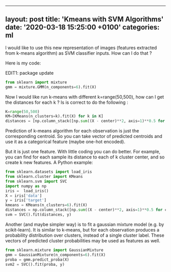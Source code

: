 
---
layout: post
title: 'Kmeans with SVM Algorithms'
date: '2020-03-18 15:25:00 +0100'
categories: ml
---


l would like to use this new representation of images (features extracted from k-means algorithm) as SVM classifier inputs. How can l do that ?

Here is my code:

EDIT1:
package update

```Python
from sklearn import mixture
gmm = mixture.GMM(n_components=6).fit(X)
```

Now l would like run k-means with different k=range(50,500), how can l get the distances for each k ? Is is correct to do the following :

```Python
K=range(50,500)
KM=[KMeans(n_clusters=k).fit(X) for k in K]
distances = [np.column_stack([np.sum((X - center)**2, axis=1)**0.5 for center in C.cluster_centers_]) for C in KM]
```

 Prediction of k-means algorithm for each observation is just the corresponding centroid. So you can take vector of predicted centroids and use it as a categorical feature (maybe one-hot encoded).

But it is just one feature. With little coding you can do better. For example, you can find for each sample its distance to each of k cluster center, and so create k new features. A Python example:

```Python
from sklearn.datasets import load_iris
from sklearn.cluster import KMeans
from sklearn.svm import SVC
import numpy as np
iris =  load_iris()
X = iris['data']
y = iris['target']
kmeans = KMeans(n_clusters=6).fit(X)
distances = np.column_stack([np.sum((X - center)**2, axis=1)**0.5 for center in kmeans.cluster_centers_])
svm = SVC().fit(distances, y)
```
Another (and maybe simpler way) is to fit a gaussian mixture model (e.g. by scikit-learn). It is similar to k-means, but for each observation produces a probability distribution over clusters, instead of a single cluster label. These vectors of predicted cluster probabilities may be used as features as well.

```Python
from sklearn.mixture import GaussianMixture
gmm = GaussianMixture(n_components=6).fit(X)
proba = gmm.predict_proba(X)
svm2 = SVC().fit(proba, y)
```
